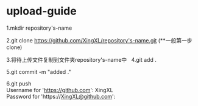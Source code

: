 # upload-guide
  
  1.mkdir repository's-name
  
  2.git clone https://github.com/XingXL/repository's-name.git  (**一般第一步clone)  
    
  3.将待上传文件复制到文件夹repository's-name中
  
  4.git add .
  
  5.git commit -m "added ."
  
  6.git push  
  Username for 'https://github.com': XingXL  
  Password for 'https://XingXL@github.com':
    
